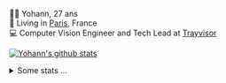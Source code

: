 <p>
  👨🏻 <bold>Yohann</bold>, 27 ans<br/>
  💼 Living in <a href="https://www.google.com/maps?q=paris">Paris</a>, France<br/>
  💻 Computer Vision Engineer and Tech Lead at <a href="https://trayvisor.com/">Trayvisor</a><br/>
</p>

<a href="https://github.com/anuraghazra/github-readme-stats"><img align="center" src="https://github-readme-stats-go94hl40s-yohann84l.vercel.app//api?username=yohann84L&show_icons=true&include_all_commits=true" alt="Yohann's github stats" /> </a>


<details>
  <summary>Some stats ...</summary><br/>
  

<!--START_SECTION:waka-->
![Code Time](http://img.shields.io/badge/Code%20Time-1%2C129%20hrs%2015%20mins-blue)

![Profile Views](http://img.shields.io/badge/Profile%20Views-0-blue)

**🐱 My GitHub Data** 

> 📦 440.8 kB Used in GitHub's Storage 
 > 
> 🏆 984 Contributions in the Year 2024
 > 
> 🚫 Not Opted to Hire
 > 
> 📜 26 Public Repositories 
 > 
> 🔑 21 Private Repositories 
 > 
**I'm an Early 🐤** 

```text
🌞 Morning                14794 commits       ████████░░░░░░░░░░░░░░░░░   31.36 % 
🌆 Daytime                26758 commits       ██████████████░░░░░░░░░░░   56.72 % 
🌃 Evening                5494 commits        ███░░░░░░░░░░░░░░░░░░░░░░   11.65 % 
🌙 Night                  127 commits         ░░░░░░░░░░░░░░░░░░░░░░░░░   00.27 % 
```
📅 **I'm Most Productive on Wednesday** 

```text
Monday                   8626 commits        █████░░░░░░░░░░░░░░░░░░░░   18.29 % 
Tuesday                  8772 commits        █████░░░░░░░░░░░░░░░░░░░░   18.60 % 
Wednesday                10346 commits       █████░░░░░░░░░░░░░░░░░░░░   21.93 % 
Thursday                 9526 commits        █████░░░░░░░░░░░░░░░░░░░░   20.19 % 
Friday                   8972 commits        █████░░░░░░░░░░░░░░░░░░░░   19.02 % 
Saturday                 290 commits         ░░░░░░░░░░░░░░░░░░░░░░░░░   00.61 % 
Sunday                   641 commits         ░░░░░░░░░░░░░░░░░░░░░░░░░   01.36 % 
```


📊 **This Week I Spent My Time On** 

```text
🕑︎ Time Zone: Europe/Paris

💬 Programming Languages: 
SSH Config               10 mins             █████████████████████████   100.00 % 

🔥 Editors: 
VS Code                  10 mins             █████████████████████████   100.00 % 

💻 Operating System: 
Mac                      10 mins             █████████████████████████   100.00 % 
```

**I Mostly Code in Python** 

```text
Python                   26 repos            ██████████████░░░░░░░░░░░   55.32 % 
Jupyter Notebook         4 repos             ██░░░░░░░░░░░░░░░░░░░░░░░   08.51 % 
JavaScript               3 repos             ██░░░░░░░░░░░░░░░░░░░░░░░   06.38 % 
HTML                     2 repos             █░░░░░░░░░░░░░░░░░░░░░░░░   04.26 % 
Shell                    1 repo              █░░░░░░░░░░░░░░░░░░░░░░░░   02.13 % 
```




 Last Updated on 17/08/2024 00:36:10 UTC
<!--END_SECTION:waka-->
